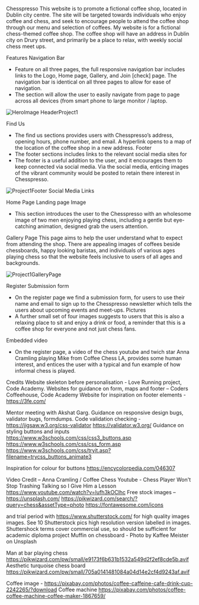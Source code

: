 Chesspresso
This website is to promote a fictional coffee shop, located in Dublin city centre.
The site will be targeted towards individuals who enjoy coffee and chess, and seek to encourage people to attend the coffee shop through our menu and selection of coffees.
My website is for a fictional chess-themed coffee shop. The coffee shop will have an address in Dublin city on Drury street, and primarily be a place to relax, with weekly social chess meet ups.

Features
Navigation Bar
-	Feature on all three pages, the full responsive navigation bar includes links to the Logo, Home page, Gallery, and Join [check] page. The navigation bar is identical on all three pages to allow for ease of navigation.
-	The section will allow the user to easily navigate from page to page across all devices (from smart phone to large monitor / laptop.

![HeroImage HeaderProject1](https://github.com/StephenPhilipOFlynn/project1/assets/124165807/063aef1e-b50d-4e24-b2be-2fed00bae434)


Find Us
-	The find us sections provides users with Chesspresso’s address, opening hours, phone number, and email. A hyperlink opens to a map of the location of the coffee shop in a new address.
Footer
-	The footer sections includes links to the relevant social media sites for 
-	The footer is a useful addition to the user, and it encourages them to keep connected via social media. Via the social media, enticing images of the vibrant community would be posted to retain there interest in Chesspresso.

![Project1Footer Social Media Links](https://github.com/StephenPhilipOFlynn/project1/assets/124165807/b9b79eab-f89e-49d2-96e1-53c7cd9762f8)

Home Page
Landing page Image
-	This section introduces the user to the Chesspresso with an wholesome image of two men enjoying playing chess, including a gentle but eye-catching animation, designed grab the users attention.

Gallery Page
This page aims to help the user understand what to expect from attending the shop. There are appealing images of coffees beside chessboards, happy looking baristas, and individuals of various ages playing chess so that the website feels inclusive to users of all ages and backgrounds. 

![Project1GalleryPage](https://github.com/StephenPhilipOFlynn/project1/assets/124165807/3834900c-4f93-4ea3-a33e-04a496db4d27)

Register
Submission form
-	On the register page we find a submission form, for users to use their name and email to sign up to the Chesspresso newsletter which tells the users about upcoming events and meet-ups.
Pictures
-	A further small set of four images suggests to users that this is also a relaxing place to sit and enjoy a drink or food, a reminder that this is a coffee shop for everyone and not just chess fans.

Embedded video
-	On the register page, a video of the chess youtube and twich star Anna Cramling playing Mike from Coffee Chess LA, provides some human interest, and entices the user with a typical and fun example of how informal chess is played.

Credits
Website skeleton before personalisation - Love Running project, Code Academy.
Websites for guidance on form, maps and footer – Coders Coffeehouse, Code Academy
Website for inspiration on footer elements - https://3fe.com/

Mentor meeting with Akshat Garg. Guidance on responsive design bugs, validator bugs, formdumps.
Code validation checking -
https://jigsaw.w3.org/css-validator
https://validator.w3.org/
Guidance on styling buttons and inputs
https://www.w3schools.com/css/css3_buttons.asp
https://www.w3schools.com/css/css_form.asp
https://www.w3schools.com/css/tryit.asp?filename=trycss_buttons_animate3


Inspiration for colour for buttons
https://encycolorpedia.com/046307

Video Credit – Anna Cramling / Coffee Chess Youtube - Chess Player Won't Stop Trashing Talking so I Give Him a Lesson 
https://www.youtube.com/watch?v=lufh3kOClhc
Free stock images – 
https://unsplash.com/
https://pikwizard.com/search/?query=chess&assetType=photo
https://fontawesome.com/icons

and trial period with 
https://www.shutterstock.com/
for high quality images images. See 10 Shutterstock pics high resolution version labelled in images. Shuttershock terms cover commercial use, so should be sufficient for academic diploma project
Muffin on chessboard - 
Photo by Kaffee Meister on Unsplash

Man at bar playing chess
https://pikwizard.com/pw/small/e9173f6b631b1532a549d2f2ef8cde5b.avif
Aesthetic turquoise chess board
https://pikwizard.com/pw/small/705a0141481084a04d14e2cf4d9243af.avif

Coffee image -
https://pixabay.com/photos/coffee-caffeine-cafe-drink-cup-2242265/?download
Coffee machine
https://pixabay.com/photos/coffee-coffee-machine-coffee-maker-1867659/
